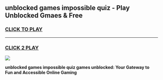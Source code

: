 
## unblocked games impossible quiz - Play Unblocked Gmaes & Free
<h3>
<a href="https://news.freeplayer.one?title=unblocked_games_impossible_quiz&ref=23F">CLICK TO PLAY</a></h3>
<hr>

<h3>
<a href="https://news.freeplayer.one?title=unblocked_games_impossible_quiz&ref=23F">CLICK 2 PLAY</a>
  
</h3>

<a href="https://news.freeplayer.one?title=unblocked_games_impossible_quiz&ref=23F/"><img src="https://clearcache.store/games.png"></a>


**unblocked games impossible quiz games unblocked: Your Gateway to Fun and Accessible Online Gaming**
